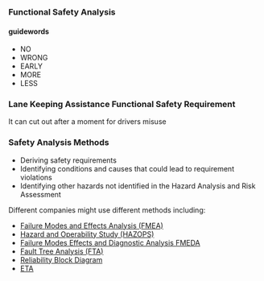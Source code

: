 ### Functional Safety Analysis

#### guidewords
-   NO
-   WRONG
-   EARLY
-   MORE
-   LESS

### Lane Keeping Assistance Functional Safety Requirement
It can cut out after a moment for drivers misuse
### Safety Analysis Methods
-   Deriving safety requirements
-   Identifying conditions and causes that could lead to requirement violations
-   Identifying other hazards not identified in the Hazard Analysis and Risk Assessment

Different companies might use different methods including:
-   [Failure Modes and Effects Analysis (FMEA)](https://en.wikipedia.org/wiki/Failure_mode_and_effects_analysis)    
-   [Hazard and Operability Study (HAZOPS)](https://en.wikipedia.org/wiki/Hazard_and_operability_study)    
-   [Failure Modes Effects and Diagnostic Analysis FMEDA](https://en.wikipedia.org/wiki/Failure_modes,_effects,_and_diagnostic_analysis)  
-   [Fault Tree Analysis (FTA)](https://en.wikipedia.org/wiki/Fault_tree_analysis)    
-   [Reliability Block Diagram](https://en.wikipedia.org/wiki/Reliability_block_diagram)   
-   [ETA](https://en.wikipedia.org/wiki/Event_tree_analysis)
<!--stackedit_data:
eyJoaXN0b3J5IjpbLTY4NTg2NzExMSwtMTM3MDU2NzksLTE1NT
QxNDk2MTYsMzkwOTgxNjE1XX0=
-->